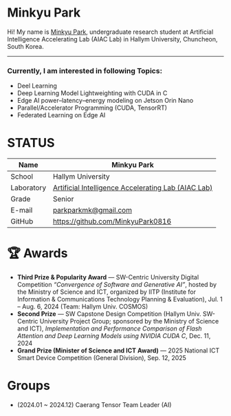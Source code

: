 # Minkyu Park

Hi! My name is [Minkyu Park](https://github.com/MinkyuPark0816?tab=repositories), undergraduate research student at Artificial Intelligence Accelerating Lab (AIAC Lab) in Hallym University, Chuncheon, South Korea. 
<!--![alt text](https://github.com/yourgithubid/yourgithubid/blob/main/profile.png?raw=true)
-->
---
### Currently, I am interested in following Topics:
- Deel Learning
- Deep Learning Model Lightweighting with CUDA in C
- Edge AI power–latency–energy modeling on Jetson Orin Nano
- Parallel/Accelerator Programming (CUDA, TensorRT)
- Federated Learning on Edge AI

# STATUS
|Name|Minkyu Park|
|----|----|
|School|Hallym University|
|Laboratory| [Artificial Intelligence Accelerating Lab (AIAC Lab)](https://sites.google.com/site/embeddedsochallymuniv/project)|
|Grade|Senior|
|E-mail|parkparkmk@gmail.com|
|GitHub|https://github.com/MinkyuPark0816|


# 🏆 Awards
- **Third Prize & Popularity Award** — SW-Centric University Digital Competition *“Convergence of Software and Generative AI”*, hosted by the Ministry of Science and ICT, organized by IITP (Institute for Information & Communications Technology Planning & Evaluation), Jul. 1 – Aug. 6, 2024 (Team: Hallym Univ. COSMOS)  
- **Second Prize** — SW Capstone Design Competition (Hallym Univ. SW-Centric University Project Group; sponsored by the Ministry of Science and ICT), *Implementation and Performance Comparison of Flash Attention and Deep Learning Models using NVIDIA CUDA C*, Dec. 11, 2024 
- **Grand Prize (Minister of Science and ICT Award)** — 2025 National ICT Smart Device Competition (General Division), Sep. 12, 2025  




# Groups
- (2024.01 ~ 2024.12) Caerang Tensor Team Leader (AI)


